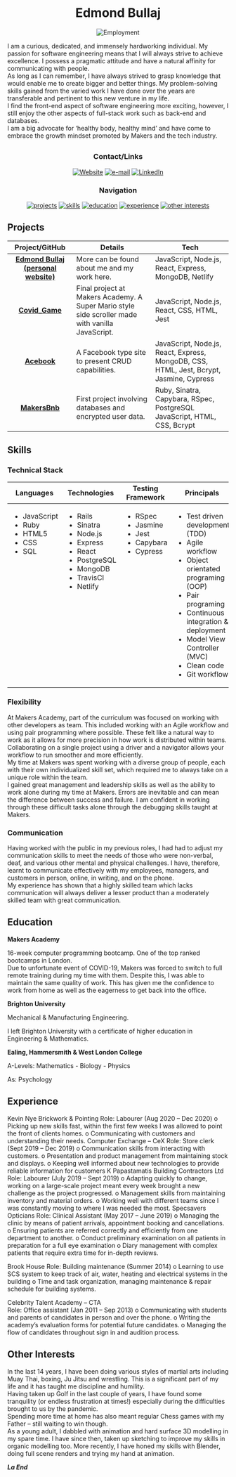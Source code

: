 <div align="center">

# Edmond Bullaj

![Employment](https://img.shields.io/badge/Employment_Status-Searching-red)

<div align="left">

I am a curious, dedicated, and immensely hardworking individual. My passion for software engineering means that I will always strive to achieve excellence. I possess a pragmatic attitude and have a natural affinity for communicating with people.  
As long as I can remember, I have always strived to grasp knowledge that would enable me to create bigger and better things. My problem-solving skills gained from the varied work I have done over the years are transferable and pertinent to this new venture in my life.  
I find the front-end aspect of software engineering more exciting, however, I still enjoy the other aspects of full-stack work such as back-end and databases.  
I am a big advocate for ‘healthy body, healthy mind’ and have come to embrace the growth mindset promoted by Makers and the tech industry.       

</div>

<h2>

### Contact/Links

[![Website]](https://edmondbullaj.netlify.app/)
[![e-mail]](mailto:edmond.b@hotmail.co.uk)
[![LinkedIn]](https://www.linkedin.com/in/edmond-bullaj-2402a811a/)

### Navigation

[![projects](https://img.shields.io/badge/-Projects-red?style=for-the-badge)](#projects)
[![skills](https://img.shields.io/badge/-Skills-red?style=for-the-badge)](#skills)
[![education](https://img.shields.io/badge/-Education-red?style=for-the-badge)](#education)
[![experience](https://img.shields.io/badge/-Experience-red?style=for-the-badge)](#experience)
[![other interests](https://img.shields.io/badge/-Other_Interests-red?style=for-the-badge)](#other-interests)

</div>

</h2>

## Projects

| Project/GitHub          | Details                                                                                         | Tech                                |
| :---------------------: | ----------------------------------------------------------------------------------------------- | ----------------------------------- |
| **[Edmond Bullaj (personal website)]** | More can be found about me and my work here. | JavaScript, Node.js, React, Express, MongoDB, Netlify |
| **[Covid_Game]** | Final project at Makers Academy. A Super Mario style side scroller made with vanilla JavaScript. | JavaScript, Node.js, React, CSS, HTML, Jest |
| **[Acebook]** | A Facebook type site to present CRUD capabilities. | JavaScript, Node.js, React, Express, MongoDB, CSS, HTML, Jest, Bcrypt, Jasmine, Cypress |
| **[MakersBnb]** | First project involving databases and encrypted user data. | Ruby, Sinatra, Capybara, RSpec, PostgreSQL JavaScript, HTML, CSS, Bcrypt |

## Skills

### Technical Stack

<table>
  <thead>
    <tr>
      <th>Languages</th>
      <th>Technologies</th>
      <th>Testing Framework</th>
      <th>Principals</th>
      <th>Other Technologies</th>
    </tr>
  </thead>
  <tbody>
    <tr>
      <td style="vertical-align: top">
        <ul>
          <li>JavaScript</li>
          <li>Ruby</li>
          <li>HTML5</li>
          <li>CSS</li>
          <li>SQL</li>
        </ul>
      </td>
      <td style="vertical-align: top">
        <ul>
          <li>Rails</li>
          <li>Sinatra</li>
          <li>Node.js</li>
          <li>Express</li>
          <li>React</li>
          <li>PostgreSQL</li>
          <li>MongoDB</li>
          <li>TravisCI</li>
          <li>Netlify</li>
        </ul>
      </td>
      <td style="vertical-align: top">
        <ul>
          <li>RSpec</li>
          <li>Jasmine</li>
          <li>Jest</li>
          <li>Capybara</li>
          <li>Cypress</li>
        </ul>
      </td>
      <td style="vertical-align: top">
        <ul>
          <li>Test driven development (TDD)</li>
          <li>Agile workflow</li>
          <li>Object orientated programing (OOP)</li>
          <li>Pair programing</li>
          <li>Continuous integration & deployment</li>
          <li>Model View Controller (MVC)</li>
          <li>Clean code</li>
          <li>Git workflow</li>
        </ul>
      </td>
      <td style="vertical-align: top">
        <ul>
          <li>Git</li>
          <li>MongoDB</li>
          <li>PostgreSQL</li>
          <li>Blender</li>
          <li>Unity</li>
        </ul>
      </td>
    </tr>
  </tbody>
</table>

### Flexibility

At Makers Academy, part of the curriculum was focused on working with other developers as team. This included working with an Agile workflow and using pair programming where possible. These felt like a natural way to work as it allows for more precision in how work is distributed within teams. Collaborating on a single project using a driver and a navigator allows your workflow to run smoother and more efficiently.  
My time at Makers was spent working with a diverse group of people, each with their own individualized skill set, which required me to always take on a unique role within the team.  
I gained great management and leadership skills as well as the ability to work alone during my time at Makers. Errors are inevitable and can mean the difference between success and failure. I am confident in working through these difficult tasks alone through the debugging skills taught at Makers.            

### Communication

Having worked with the public in my previous roles, I had had to adjust my communication skills to meet the needs of those who were non-verbal, deaf, and various other mental and physical challenges. I have, therefore, learnt to communicate effectively with my employees, managers, and customers in person, online, in writing, and on the phone.   
My experience has shown that a highly skilled team which lacks communication will always deliver a lesser product than a moderately skilled team with great communication.     

## Education

**Makers Academy**

16-week computer programming bootcamp. One of the top ranked bootcamps in London.  
Due to unfortunate event of COVID-19, Makers was forced to switch to full remote training during my time with them. Despite this, I was able to maintain the same quality of work. This has given me the confidence to work from home as well as the eagerness to get back into the office.

**Brighton University**

Mechanical & Manufacturing Engineering.

I left Brighton University with a certificate of higher education in Engineering & Mathematics.

**Ealing, Hammersmith & West London College**

A-Levels: Mathematics - Biology - Physics

As: Psychology

## Experience

Kevin Nye Brickwork & Pointing
Role: Labourer (Aug 2020 – Dec 2020)
o	Picking up new skills fast, within the first few weeks I was allowed to point the front of clients homes.
o	Communicating with customers and understanding their needs.
Computer Exchange – CeX
Role: Store clerk (Sept 2019 – Dec 2019)
o	Communication skills from interacting with customers.
o	Presentation and product management from maintaining stock and displays.
o	Keeping well informed about new technologies to provide reliable information for customers
K Papastamatis Building Contractors Ltd
Role: Labourer (July 2019 – Sept 2019)
o	Adapting quickly to change, working on a large-scale project meant every week brought a new challenge as the project progressed.
o	Management skills from maintaining inventory and material orders.
o	Working well with different teams since I was constantly moving to where I was needed the most.
Specsavers Opticians
Role: Clinical Assistant (May 2017 – June 2019)
o	Managing the clinic by means of patient arrivals, appointment booking and cancellations.
o	Ensuring patients are referred correctly and efficiently from one department to another.
o	Conduct preliminary examination on all patients in preparation for a full eye examination
o	Diary management with complex patients that require extra time for in-depth reviews.

Brook House
Role: Building maintenance (Summer 2014)
o	Learning to use SCS system to keep track of air, water, heating and electrical systems in the building
o	Time and task organization, managing maintenance & repair schedule for building systems.

Celebrity Talent Academy – CTA                                                                                                                
Role: Office assistant (Jan 2011 – Sep 2013)
o	Communicating with students and parents of candidates in person and over the phone.
o	Writing the academy’s evaluation forms for potential future candidates.
o	Managing the flow of candidates throughout sign in and audition process.


## Other Interests

In the last 14 years, I have been doing various styles of martial arts including Muay Thai, boxing, Ju Jitsu and wrestling. This is a significant part of my life and it has taught me discipline and humility.   
Having taken up Golf in the last couple of years, I have found some tranquility (or endless frustration at times!) especially during the difficulties brought to us by the pandemic.  
Spending more time at home has also meant regular Chess games with my Father – still waiting to win though.    
As a young adult, I dabbled with animation and hard surface 3D modelling in my spare time. I have since then, taken up sketching to improve my skills in organic modelling too. More recently, I have honed my skills with Blender, doing full scene renders and trying my hand at animation.

**_La End_**

<!-- Project Links -->

[Covid_Game]: https://github.com/edmond-b/Covid_Game
[Acebook]: https://github.com/edmond-b/acebook-NO-de-Problem
[MakersBnb]: https://github.com/edmond-b/Makersbnb
[Edmond Bullaj (personal website)]: https://github.com/edmond-b/website

<!-- Badge Links -->

[Website]: https://img.shields.io/badge/Website-grey?style=for-the-badge&logo=React&logoColor=red
[linkedIn]: https://img.shields.io/badge/LinkedIn-blue?style=for-the-badge&logo=linkedin
[e-mail]: https://img.shields.io/badge/email-orange?style=for-the-badge&logo=gmail&logoColor=white
